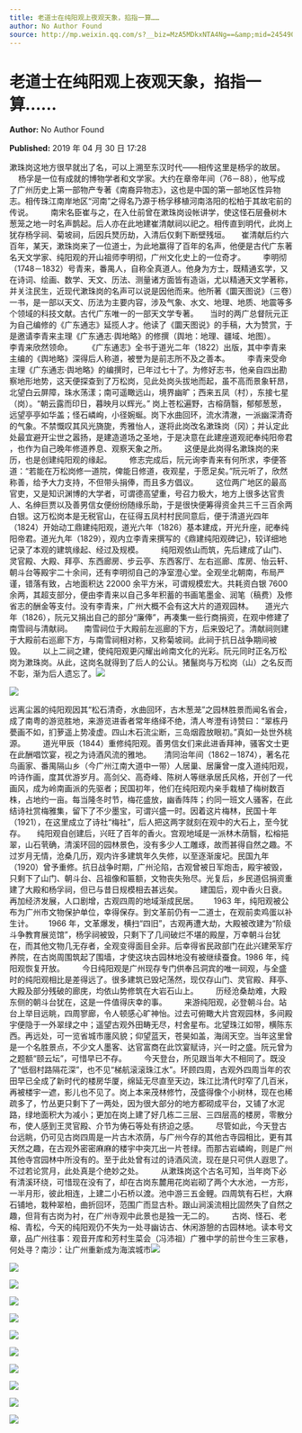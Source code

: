 ```yaml
---
title: 老道士在纯阳观上夜观天象，掐指一算……
author: No Author Found
source: http://mp.weixin.qq.com/s?__biz=MzA5MDkxNTA4Ng==&amp;mid=2454907986&amp;idx=1&amp;sn=a2a303febea6d2c40f4477fdf087aafc&amp;chksm=87a22433b0d5ad255e365f152c3cbad7d4e755cb63d6cd1913e570d12c24f6051edbedd7c8d7#rd
---
```


# 老道士在纯阳观上夜观天象，掐指一算……

**Author:** No Author Found

**Published:** 2019 年 04 月 30 日 17:28

漱珠岗这地方很早就出了名，可以上溯至东汉时代——相传这里是杨孚的故居。        杨孚是一位有成就的博物学者和文学家。大约在章帝年间（76－88），他写成了广州历史上第一部物产专著《南裔异物志》，这也是中国的第一部地区性异物志。相传珠江南岸地区“河南”之得名乃源于杨孚移植河南洛阳的松柏于其故宅前的传说。        南宋名臣崔与之，在入仕前曾在漱珠岗设帐讲学，使这怪石层叠树木葱笼之地一时名声鹊起。后人亦在此地建崔清献祠以祀之。相传直到明代，此岗上犹存杨孚祠、菊坡祠，后因兵燹历劫，入清后仅剩下断壁残垣。　　崔清献后约六百年，某天，漱珠岗来了一位道士，为此地赢得了百年的名声，他便是古代广东著名天文学家、纯阳观的开山祖师李明彻，广州文化史上的一位奇才。        李明彻（1748－1832）号青来，番禺人，自称全真道人。他身为方士，既精通玄学，又在诗词、绘画、数学、天文、历法、测量诸方面皆有造诣，尤以精通天文学著称，并关注民生，近现代漱珠岗的名声可以说是因他而来。他所著《圜天图说》（三卷）一书，是一部以天文、历法为主要内容，涉及气象、水文、地理、地质、地震等多个领域的科技文献。古代广东唯一的一部天文学专著。　　当时的两广总督阮元正为自己编修的《广东通志》延揽人才。他读了《圜天图说》的手稿，大为赞赏，于是邀请李青来主理《广东通志·舆地略》的修撰（舆地：地理、疆域、地图）。        李青来欣然领命。       《广东通志》全书于道光二年（1822）出版，其中李青来主编的《舆地略》深得后人称道，被誉为是前志所不及之善本。        李青来受命主理《广东通志·舆地略》的编撰时，已年过七十了。为修好志书，他亲自四出勘察地形地势，这天便探查到了万松岗，见此处岗头拔地而起，虽不高而景象轩昂，北望白云屏障，珠水荡漾；南可遥瞰远山，境界幽旷；西来五凤（村），东接七星（岗）。“朝云露而印日，暮映月以辉光。” 岗上苍松遍野，古榕荫翳，郁郁葱葱，远望亭亭如华盖；怪石嶙峋，小径婉蜒。岗下水曲回环，流水清澈，一派幽深清奇的气象。不禁慨叹其风光旖旎，秀雅怡人，遂将此岗改名漱珠岗（冈）；并认定此处最宜避开尘世之嚣扬，是建造道场之圣地，于是决意在此建座道观祀奉纯阳帝君 ，也作为自己晚年修道养息、观察天象之所。        这便是此岗得名漱珠岗的来历，也是创建纯阳观的缘起。        修志完成后，阮元询李青来有何所求，李便答道：“若能在万松岗修一道院，俾能日修道，夜观星，于愿足矣。”阮元听了，欣然称善，给予大力支持，不但带头捐俸，而且多方倡议。        这位两广地区的最高官吏，又是知识渊博的大学者，可谓德高望重，号召力极大，地方上很多达官贵人、名绅巨贾以及善男信女便纷纷随缘乐助，于是很快便筹得资金共三千三百余两白银。这万松岗本是无税官山，在征得五凤村村民同意后，便于清道光四年（1824）开始动工鼎建纯阳观，道光六年（1826）基本建成，开光升座，祀奉纯阳帝君。道光九年（1829），观内立李青来撰写的《鼎建纯阳观碑记》，较详细地记录了本观的建筑缘起、经过及规模。        纯阳观依山而筑，先后建成了山门、灵官殿、大殿、拜亭、东西廊房、步云亭、东西客厅、左右巡廊、库房、怡云轩、朝斗台等殿宇二十余间，还有李明彻自己的净室澄心堂。全观坐北朝南，布局严谨，错落有致，占地面积达 22000 余平方米，可谓规模宏大。共耗资白银 7600 余两，其超支部分，便由李青来以自己多年积蓄的书画笔墨金、润笔（稿费）及修省志的酬金等支付。没有李青来，广州大概不会有这大片的道观园林。　　道光六年（1826），阮元又捐出自己的部分“廉俸”，再凑集一些行商捐资，在观中修建了南雪祠与清献祠。　　南雪祠位于大殿前左巡廊的下方，后来毁圮了。清献祠则建于大殿前右巡廊下方，与南雪祠相对称，又称菊坡祠。此祠于抗日战争期间被毁。        以上二祠之建，使纯阳观更闪耀出岭南文化的光彩。阮元同时正名万松岗为漱珠岗。从此，这岗名就得到了后人的公认。猪鬣岗与万松岗（山）之名反而不彰，渐为后人遗忘了。![](https://mmbiz.qpic.cn/mmbiz_jpg/PJWG74pLsMZcUo9ClUsjBxEZetSybozk5YlPwzHLmJnWayK1TAwm6yc1GUyVStT8JtDrtibeibnj6Yzt2d87ibgSQ/640?wx_fmt=jpeg)

![](https://mmbiz.qpic.cn/mmbiz_png/Ljib4So7yuWhRWcnydaevh0icOnbUiaVdDMzx9hDkDeYYic5vnem0FrsyLzQv0EUibSTdDiaykjgZxunibdUKoarqAoNQ/640?wx_fmt=png)

远离尘嚣的纯阳观因其“松石清奇，水曲回环，古木葱茏”之园林胜景而闻名省会，成了南粤的游览胜地，来游览进香者常年络绎不绝，清人岑澄有诗赞曰：“翠栋丹甍画不如，扪萝遥上势凌虚。四山木石流尘断，三岛烟霞放眼初。”真如一处世外桃源。        道光甲辰（1844）重修纯阳观。善男信女们来此进香拜神，骚客文士更在此酬唱饮宴，视之为诗酒风流的雅地。      清同治年间（1862－1874），著名花鸟画家、番禺隔山乡（今广州江南大道中一带）人居巢、居廉曾一度入道纯阳观，吟诗作画，度其优游岁月。高剑父、高奇峰、陈树人等继承居氏风格，开创了一代画风，成为岭南画派的先驱者；民国初年，他们在纯阳观内亲手栽植了梅树数百株，占地约一亩。每当隆冬时节，梅花盛放，幽香阵阵；约同一班文人骚客，在此结诗社赏梅雅集，留下了不少墨宝，可谓兴盛一时。因着这片梅林，民国十年（1921），在这里成立了诗社“梅社”，后人把这两字就刻在观中的大石上，至今犹存。　　纯阳观自创建后，兴旺了百年的香火。宫观地域是一派林木荫翳，松榕挹翠，山石茕确，清溪环回的园林景色，没有多少人工雕琢，故而甚得自然之趣。不过岁月无情，沧桑几历，观内许多建筑年久失修，以至逐渐废圮。民国九年（1920）曾予重修。抗日战争时期，广州沦陷，古观曾被日军炮击，殿宇被毁，只剩下了山门、朝斗台、吕祖像和匾额，文物丧失殆尽。光复后，乡民道侣捐资重建了大殿和杨孚祠，但已与昔日规模相去甚远矣。        建国后，观中香火日衰。再加经济发展，人口剧增，古观四周的地域渐成民居。       1963 年，纯阳观被公布为广州市文物保护单位，幸得保存。到文革前仍有一二道士，在观前卖鸡蛋以补生计。       1966 年，文革爆发，横扫“四旧”，古观再遭大劫，大殿被改建为“阶级斗争教育展览馆”，杨孚祠被毁，只剩下了几间破烂不堪的殿屋，万幸朝斗台犹在，而其他文物几无存者，全观变得面目全非。后幸得省民政部门在此兴建荣军疗养院，在古岗周围筑起了围墙，才使这块古园林地没有被继续蚕食。1986 年，纯阳观恢复开放。        今日纯阳观是广州现存专门供奉吕洞宾的唯一祠观，与全盛时的纯阳观相比是差得远了。很多建筑已毁圮荡然，现仅存山门、灵官殿、拜亭、大殿及部分残破的廊庑，均依山势修筑在大岩石山上。        历经沧桑劫难，大殿东侧的朝斗台犹在，这是一件值得庆幸的事。        来游纯阳观，必登朝斗台。站台上举目远眺，四周寥廊，令人顿感心旷神怡。过去可俯瞰大片宫观园林，多间殿宇便隐于一外翠绿之中；遥望古观外田畴无尽，村舍星布。北望珠江如带，横陈东西。再远处，可一览省城市廛风貌；仰望蓝天，苍昊如盖，海阔天空。当年这里曾是一个名胜景点，不少文人墨客、达官富商在此饮宴赋诗，兴一时之盛。阮元曾为之题额“颐云坛”，可惜早已不存。        今天登台，所见跟当年大不相同了。既没了“低徊村路隔花深”，也不见“梯航滚滚珠江水”。环顾四周，古观外四周当年的农田早已全成了新时代的楼房华厦，绵延无尽直至天边，珠江比清代时窄了几百米，再被楼宇一遮，影儿也不见了。岗上本来茂林修竹，茂盛得像个小树林，现在也稀疏多了，竹丛更只剩下了一两处，因为很大部分的地方都砌成平台，又铺了水泥路，绿地面积大为减小；更加在岗上建了好几栋二三层、三四层高的楼房，零散分布，使人感到王灵官殿、介节为俦石等处有挤迫之感。        尽管如此，今天登古台远眺，仍可见古岗四周是一片古木浓荫，与广州今存的其他古寺园相比，更有其天然之趣，在古观外密密麻麻的楼宇中突兀出一片苍绿。而那古岩嶙峋，则是广州其他寺宫园林中所没有的。至于此处曾有过的诗酒风流，现在是只可供人遐思了。不过若论赏月，此处真是个绝妙之处。        从漱珠岗这个古名可知，当年岗下必有清溪环绕，可惜现在没有了，却在古岗东麓用花岗岩砌了两个大水池，一方形，一半月形，彼此相连，上建二小石桥以渡。池中游三五金鲤。四周筑有石栏，大麻石铺地，栽种翠柏，曲折回环，范围广而显古朴。跟山涧溪流相比固然失了自然之趣，但背有古岗为衬，在广州寺观中此景也是独一无二的。        古岗、怪石、老榕、青松，今天的纯阳观仍不失为一处寻幽访古、休闲游憩的古园林地。读本号文章，品广州往事：观音开库和芳村生菜会（冯沛祖）广雅中学的前世今生三家巷， 何处寻？南沙：让广州重新成为海滨城市![](https://mmbiz.qpic.cn/mmbiz_jpg/PJWG74pLsMZcUo9ClUsjBxEZetSybozkKZJbfPrQjC4A87FlWbUFiakrCYNgwpVUXfnlZRr7siaGibbeBkicay9z1A/640?wx_fmt=jpeg)

![](https://mmbiz.qpic.cn/mmbiz_png/Ljib4So7yuWhRWcnydaevh0icOnbUiaVdDMzx9hDkDeYYic5vnem0FrsyLzQv0EUibSTdDiaykjgZxunibdUKoarqAoNQ/640?wx_fmt=png)

![](https://mmbiz.qpic.cn/mmbiz_jpg/PJWG74pLsMZcUo9ClUsjBxEZetSybozkBibDiapLBIdkkjyHD5EWUQKVgasgP9ERMwnoqLRa9R7Re322DDoDlv9Q/640?wx_fmt=jpeg)

![](https://mmbiz.qpic.cn/mmbiz_png/Ljib4So7yuWhRWcnydaevh0icOnbUiaVdDMzx9hDkDeYYic5vnem0FrsyLzQv0EUibSTdDiaykjgZxunibdUKoarqAoNQ/640?wx_fmt=png)

![](https://mmbiz.qpic.cn/mmbiz_jpg/PJWG74pLsMZcUo9ClUsjBxEZetSybozkPw7X98ZpC8Xy1eZJqT1G4fmKsKVbIpxZbdHrkAmszY3k2b22GIgNMQ/640?wx_fmt=jpeg)

![](https://mmbiz.qpic.cn/mmbiz_jpg/PJWG74pLsMZcUo9ClUsjBxEZetSybozkmSn9hqhic1msnpxXcLibmq2X9ICF3V8ZM0acVK8gmco7cq36e2eobc8Q/640?wx_fmt=jpeg)

![](https://mmbiz.qpic.cn/mmbiz_jpg/PJWG74pLsMZcUo9ClUsjBxEZetSybozklYVEzv7ndF2wxf4uUeFAo4zoLk4PTZibpvuKicYLz3betaWJ3iauMmhPA/640?wx_fmt=jpeg)

![](https://mmbiz.qpic.cn/mmbiz_png/Ljib4So7yuWhRWcnydaevh0icOnbUiaVdDMzx9hDkDeYYic5vnem0FrsyLzQv0EUibSTdDiaykjgZxunibdUKoarqAoNQ/640?wx_fmt=png)

![](https://mmbiz.qpic.cn/mmbiz_jpg/PJWG74pLsMZcUo9ClUsjBxEZetSybozk6QYDxrNth57zM1Su12uCK5BCuHLLeqhmexic11Nd9scvOkqAVibqm52A/640?wx_fmt=jpeg)

![](https://mmbiz.qpic.cn/mmbiz_png/Ljib4So7yuWhRWcnydaevh0icOnbUiaVdDMzx9hDkDeYYic5vnem0FrsyLzQv0EUibSTdDiaykjgZxunibdUKoarqAoNQ/640?wx_fmt=png)

![](https://mmbiz.qpic.cn/mmbiz_jpg/PJWG74pLsMZcUo9ClUsjBxEZetSybozkeRW5MMujDyzLCXQqL6rXdxR40AsTfASibo1v7gR5hnLklK6Xbqycm0g/640?wx_fmt=jpeg)
